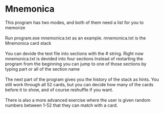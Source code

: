# Mnemonica

This program has two modes, and both of them need a list for you to memorize<br><br>
Run program.exe mnemonica.txt as an example. mnemonica.txt is the Mnemonica card stack<br><br>
You can devide the text file into sections with the # string. Right now mnemonica.txt is devided into four sections 
Instead of restarting the program from the beginning you can jump to one of those sections by typing part or all of the section name<br><br>
The next part of the program gives you the history of the stack as hints. You still work through all 52 cards, but you can decide how many of the cards before it to show, and of course reshuffle if you want.<br><br>
There is also a more advanced exercise where the user is given random numbers between 1-52 that they can match with a card.<br><br>

